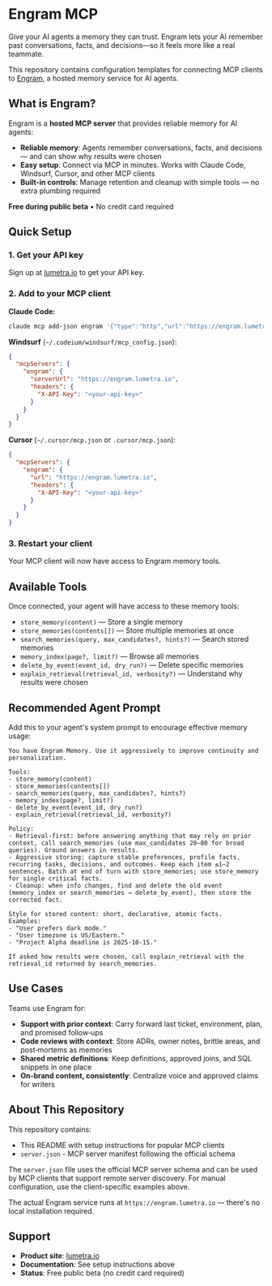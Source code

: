 # Engram MCP

Give your AI agents a memory they can trust. Engram lets your AI remember past conversations, facts, and decisions—so it feels more like a real teammate.

This repository contains configuration templates for connecting MCP clients to [Engram](https://lumetra.io), a hosted memory service for AI agents.

## What is Engram?

Engram is a **hosted MCP server** that provides reliable memory for AI agents:

- **Reliable memory**: Agents remember conversations, facts, and decisions — and can show why results were chosen
- **Easy setup**: Connect via MCP in minutes. Works with Claude Code, Windsurf, Cursor, and other MCP clients
- **Built-in controls**: Manage retention and cleanup with simple tools — no extra plumbing required

**Free during public beta** • No credit card required

## Quick Setup

### 1. Get your API key
Sign up at [lumetra.io](https://lumetra.io) to get your API key.

### 2. Add to your MCP client

**Claude Code:**
```bash
claude mcp add-json engram '{"type":"http","url":"https://engram.lumetra.io","headers":{"X-API-Key":"<your-api-key>"}}'
```

**Windsurf** (`~/.codeium/windsurf/mcp_config.json`):
```json
{
  "mcpServers": {
    "engram": {
      "serverUrl": "https://engram.lumetra.io",
      "headers": {
        "X-API-Key": "<your-api-key>"
      }
    }
  }
}
```

**Cursor** (`~/.cursor/mcp.json` or `.cursor/mcp.json`):
```json
{
  "mcpServers": {
    "engram": {
      "url": "https://engram.lumetra.io",
      "headers": {
        "X-API-Key": "<your-api-key>"
      }
    }
  }
}
```

### 3. Restart your client
Your MCP client will now have access to Engram memory tools.

## Available Tools

Once connected, your agent will have access to these memory tools:

- `store_memory(content)` — Store a single memory
- `store_memories(contents[])` — Store multiple memories at once  
- `search_memories(query, max_candidates?, hints?)` — Search stored memories
- `memory_index(page?, limit?)` — Browse all memories
- `delete_by_event(event_id, dry_run?)` — Delete specific memories
- `explain_retrieval(retrieval_id, verbosity?)` — Understand why results were chosen

## Recommended Agent Prompt

Add this to your agent's system prompt to encourage effective memory usage:

```
You have Engram Memory. Use it aggressively to improve continuity and personalization.

Tools:
- store_memory(content)
- store_memories(contents[])
- search_memories(query, max_candidates?, hints?)
- memory_index(page?, limit?)
- delete_by_event(event_id, dry_run?)
- explain_retrieval(retrieval_id, verbosity?)

Policy:
- Retrieval-first: before answering anything that may rely on prior context, call search_memories (use max_candidates 20–80 for broad queries). Ground answers in results.
- Aggressive storing: capture stable preferences, profile facts, recurring tasks, decisions, and outcomes. Keep each item ≤1–2 sentences. Batch at end of turn with store_memories; use store_memory for single critical facts.
- Cleanup: when info changes, find and delete the old event (memory_index or search_memories → delete_by_event), then store the corrected fact.

Style for stored content: short, declarative, atomic facts.
Examples:
- "User prefers dark mode."
- "User timezone is US/Eastern."  
- "Project Alpha deadline is 2025-10-15."

If asked how results were chosen, call explain_retrieval with the retrieval_id returned by search_memories.
```

## Use Cases

Teams use Engram for:

- **Support with prior context**: Carry forward last ticket, environment, plan, and promised follow‑ups
- **Code reviews with context**: Store ADRs, owner notes, brittle areas, and post‑mortems as memories
- **Shared metric definitions**: Keep definitions, approved joins, and SQL snippets in one place
- **On‑brand content, consistently**: Centralize voice and approved claims for writers

## About This Repository

This repository contains:
- This README with setup instructions for popular MCP clients
- `server.json` - MCP server manifest following the official schema

The `server.json` file uses the official MCP server schema and can be used by MCP clients that support remote server discovery. For manual configuration, use the client-specific examples above.

The actual Engram service runs at `https://engram.lumetra.io` — there's no local installation required.

## Support

- **Product site**: [lumetra.io](https://lumetra.io)
- **Documentation**: See setup instructions above
- **Status**: Free public beta (no credit card required)
